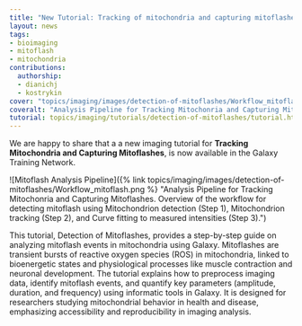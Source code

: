 ```yaml
---
title: "New Tutorial: Tracking of mitochondria and capturing mitoflashes"
layout: news
tags:
- bioimaging
- mitoflash
- mitochondria
contributions:
  authorship:
  - dianichj
  - kostrykin
cover: "topics/imaging/images/detection-of-mitoflashes/Workflow_mitoflash.png"
coveralt: "Analysis Pipeline for Tracking Mitochonria and Capturing Mitoflashes."
tutorial: topics/imaging/tutorials/detection-of-mitoflashes/tutorial.html
---
```


We are happy to share that a a new imaging tutorial for **Tracking Mitochondria and Capturing Mitoflashes**, is now available in the Galaxy Training Network. 

![Mitoflash Analysis Pipeline]({% link topics/imaging/images/detection-of-mitoflashes/Workflow_mitoflash.png %} "Analysis Pipeline for Tracking Mitochonria and Capturing Mitoflashes. Overview of the workflow for detecting mitoflash using Mitochondrion detection (Step 1), Mitochondrion tracking (Step 2), and Curve fitting to measured intensities (Step 3).")

This tutorial, Detection of Mitoflashes, provides a step-by-step guide on analyzing mitoflash events in mitochondria using Galaxy. Mitoflashes are transient bursts of reactive oxygen species (ROS) in mitochondria, linked to bioenergetic states and physiological processes like muscle contraction and neuronal development. The tutorial explains how to preprocess imaging data, identify mitoflash events, and quantify key parameters (amplitude, duration, and frequency) using informatic tools in Galaxy. It is designed for researchers studying mitochondrial behavior in health and disease, emphasizing accessibility and reproducibility in imaging analysis.